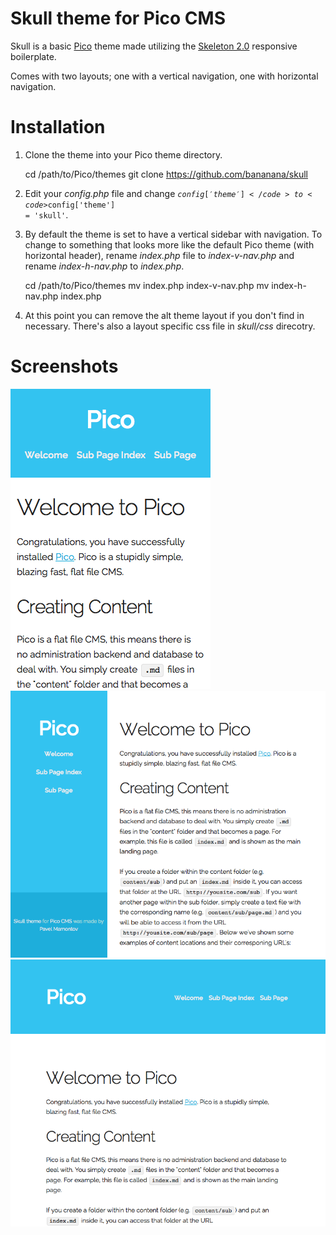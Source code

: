 # Skull theme for Pico CMS

Skull is a basic [Pico](http://picocms.org) theme made utilizing the [Skeleton 2.0](http://getskeleton.com) responsive boilerplate. 

Comes with two layouts; one with a vertical navigation, one with horizontal navigation.

# Installation

1. Clone the theme into your Pico theme directory.

    cd /path/to/Pico/themes
    git clone https://github.com/bananana/skull

2. Edit your *config.php* file and change <code>$config['theme']</code> to <code>$config['theme'] = 'skull'</code>.

3. By default the theme is set to have a vertical sidebar with navigation. To change to something that looks more like the default Pico theme (with horizontal header), rename *index.php* file to *index-v-nav.php* and rename *index-h-nav.php* to *index.php*.

    cd /path/to/Pico/themes
    mv index.php index-v-nav.php
    mv index-h-nav.php index.php

4. At this point you can remove the alt theme layout if you don't find in necessary. There's also a layout specific css file in *skull/css* direcotry.  

# Screenshots

![Screenshot 0](images/screenshot-0.png "Screenshot 0") ![Screenshot 1](images/screenshot-1.png "Screenshot 1") ![Screenshot 2](images/screenshot-2.png "Screenshot 2")
